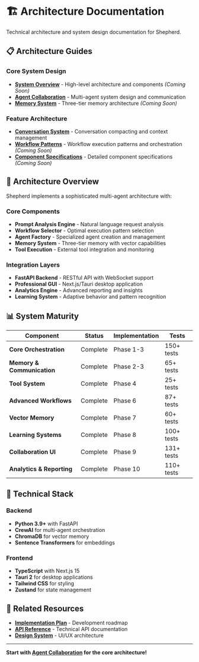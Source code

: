 # 🏗️ Architecture Documentation

Technical architecture and system design documentation for Shepherd.

## 📋 Architecture Guides

### Core System Design
- **[System Overview](system-overview.md)** - High-level architecture and components *(Coming Soon)*
- **[Agent Collaboration](agent-collaboration.md)** - Multi-agent system design and communication
- **[Memory System](memory-system.md)** - Three-tier memory architecture *(Coming Soon)*

### Feature Architecture
- **[Conversation System](conversation-system.md)** - Conversation compacting and context management
- **[Workflow Patterns](workflow-patterns.md)** - Workflow execution patterns and orchestration *(Coming Soon)*
- **[Component Specifications](component-specs.md)** - Detailed component specifications *(Coming Soon)*

## 🎯 Architecture Overview

Shepherd implements a sophisticated multi-agent architecture with:

### Core Components
- **Prompt Analysis Engine** - Natural language request analysis
- **Workflow Selector** - Optimal execution pattern selection  
- **Agent Factory** - Specialized agent creation and management
- **Memory System** - Three-tier memory with vector capabilities
- **Tool Execution** - External tool integration and monitoring

### Integration Layers
- **FastAPI Backend** - RESTful API with WebSocket support
- **Professional GUI** - Next.js/Tauri desktop application
- **Analytics Engine** - Advanced reporting and insights
- **Learning System** - Adaptive behavior and pattern recognition

## 📊 System Maturity

| Component | Status | Implementation | Tests |
|-----------|--------|----------------|-------|
| **Core Orchestration** | Complete | Phase 1-3 | 150+ tests |
| **Memory & Communication** | Complete | Phase 2-3 | 65+ tests |
| **Tool System** | Complete | Phase 4 | 25+ tests |
| **Advanced Workflows** | Complete | Phase 6 | 87+ tests |
| **Vector Memory** | Complete | Phase 7 | 60+ tests |
| **Learning Systems** | Complete | Phase 8 | 100+ tests |
| **Collaboration UI** | Complete | Phase 9 | 131+ tests |
| **Analytics & Reporting** | Complete | Phase 10 | 110+ tests |

## 🔧 Technical Stack

### Backend
- **Python 3.9+** with FastAPI
- **CrewAI** for multi-agent orchestration
- **ChromaDB** for vector memory
- **Sentence Transformers** for embeddings

### Frontend  
- **TypeScript** with Next.js 15
- **Tauri 2** for desktop applications
- **Tailwind CSS** for styling
- **Zustand** for state management

## 🔗 Related Resources

- **[Implementation Plan](../05-development/implementation-plan.md)** - Development roadmap
- **[API Reference](../03-api-reference/)** - Technical API documentation
- **[Design System](../06-design/)** - UI/UX architecture

---

**Start with [Agent Collaboration](agent-collaboration.md) for the core architecture!**